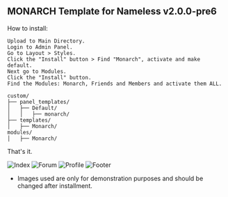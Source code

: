 ## MONARCH Template for Nameless v2.0.0-pre6

How to install:

    Upload to Main Directory.
    Login to Admin Panel.
    Go to Layout > Styles.
    Click the "Install" button > Find "Monarch", activate and make default.
    Next go to Modules.
    Click the "Install" button.
    Find the Modules: Monarch, Friends and Members and activate them ALL.

```
custom/
├── panel_templates/
│   ├── Default/
│   │   ├── monarch/
├── templates/
│   ├── Monarch/
modules/
│   ├── Monarch/
```

That's it.

![Index](https://i.imgur.com/fnxblS5.png)
![Forum](https://i.imgur.com/Bn7QUN8.png)
![Profile](https://i.imgur.com/4tkjBAW.jpg)
![Footer](https://i.imgur.com/P0HMcJh.png)

* Images used are only for demonstration purposes and should be changed after installment.

